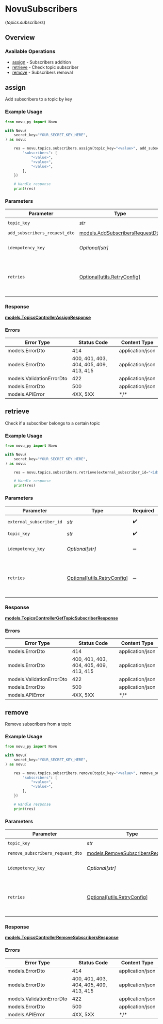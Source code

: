 # NovuSubscribers
(*topics.subscribers*)

## Overview

### Available Operations

* [assign](#assign) - Subscribers addition
* [retrieve](#retrieve) - Check topic subscriber
* [remove](#remove) - Subscribers removal

## assign

Add subscribers to a topic by key

### Example Usage

```python
from novu_py import Novu

with Novu(
    secret_key="YOUR_SECRET_KEY_HERE",
) as novu:

    res = novu.topics.subscribers.assign(topic_key="<value>", add_subscribers_request_dto={
        "subscribers": [
            "<value>",
            "<value>",
            "<value>",
        ],
    })

    # Handle response
    print(res)

```

### Parameters

| Parameter                                                                   | Type                                                                        | Required                                                                    | Description                                                                 |
| --------------------------------------------------------------------------- | --------------------------------------------------------------------------- | --------------------------------------------------------------------------- | --------------------------------------------------------------------------- |
| `topic_key`                                                                 | *str*                                                                       | :heavy_check_mark:                                                          | The topic key                                                               |
| `add_subscribers_request_dto`                                               | [models.AddSubscribersRequestDto](../../models/addsubscribersrequestdto.md) | :heavy_check_mark:                                                          | N/A                                                                         |
| `idempotency_key`                                                           | *Optional[str]*                                                             | :heavy_minus_sign:                                                          | A header for idempotency purposes                                           |
| `retries`                                                                   | [Optional[utils.RetryConfig]](../../models/utils/retryconfig.md)            | :heavy_minus_sign:                                                          | Configuration to override the default retry behavior of the client.         |

### Response

**[models.TopicsControllerAssignResponse](../../models/topicscontrollerassignresponse.md)**

### Errors

| Error Type                             | Status Code                            | Content Type                           |
| -------------------------------------- | -------------------------------------- | -------------------------------------- |
| models.ErrorDto                        | 414                                    | application/json                       |
| models.ErrorDto                        | 400, 401, 403, 404, 405, 409, 413, 415 | application/json                       |
| models.ValidationErrorDto              | 422                                    | application/json                       |
| models.ErrorDto                        | 500                                    | application/json                       |
| models.APIError                        | 4XX, 5XX                               | \*/\*                                  |

## retrieve

Check if a subscriber belongs to a certain topic

### Example Usage

```python
from novu_py import Novu

with Novu(
    secret_key="YOUR_SECRET_KEY_HERE",
) as novu:

    res = novu.topics.subscribers.retrieve(external_subscriber_id="<id>", topic_key="<value>")

    # Handle response
    print(res)

```

### Parameters

| Parameter                                                           | Type                                                                | Required                                                            | Description                                                         |
| ------------------------------------------------------------------- | ------------------------------------------------------------------- | ------------------------------------------------------------------- | ------------------------------------------------------------------- |
| `external_subscriber_id`                                            | *str*                                                               | :heavy_check_mark:                                                  | The external subscriber id                                          |
| `topic_key`                                                         | *str*                                                               | :heavy_check_mark:                                                  | The topic key                                                       |
| `idempotency_key`                                                   | *Optional[str]*                                                     | :heavy_minus_sign:                                                  | A header for idempotency purposes                                   |
| `retries`                                                           | [Optional[utils.RetryConfig]](../../models/utils/retryconfig.md)    | :heavy_minus_sign:                                                  | Configuration to override the default retry behavior of the client. |

### Response

**[models.TopicsControllerGetTopicSubscriberResponse](../../models/topicscontrollergettopicsubscriberresponse.md)**

### Errors

| Error Type                             | Status Code                            | Content Type                           |
| -------------------------------------- | -------------------------------------- | -------------------------------------- |
| models.ErrorDto                        | 414                                    | application/json                       |
| models.ErrorDto                        | 400, 401, 403, 404, 405, 409, 413, 415 | application/json                       |
| models.ValidationErrorDto              | 422                                    | application/json                       |
| models.ErrorDto                        | 500                                    | application/json                       |
| models.APIError                        | 4XX, 5XX                               | \*/\*                                  |

## remove

Remove subscribers from a topic

### Example Usage

```python
from novu_py import Novu

with Novu(
    secret_key="YOUR_SECRET_KEY_HERE",
) as novu:

    res = novu.topics.subscribers.remove(topic_key="<value>", remove_subscribers_request_dto={
        "subscribers": [
            "<value>",
            "<value>",
        ],
    })

    # Handle response
    print(res)

```

### Parameters

| Parameter                                                                         | Type                                                                              | Required                                                                          | Description                                                                       |
| --------------------------------------------------------------------------------- | --------------------------------------------------------------------------------- | --------------------------------------------------------------------------------- | --------------------------------------------------------------------------------- |
| `topic_key`                                                                       | *str*                                                                             | :heavy_check_mark:                                                                | The topic key                                                                     |
| `remove_subscribers_request_dto`                                                  | [models.RemoveSubscribersRequestDto](../../models/removesubscribersrequestdto.md) | :heavy_check_mark:                                                                | N/A                                                                               |
| `idempotency_key`                                                                 | *Optional[str]*                                                                   | :heavy_minus_sign:                                                                | A header for idempotency purposes                                                 |
| `retries`                                                                         | [Optional[utils.RetryConfig]](../../models/utils/retryconfig.md)                  | :heavy_minus_sign:                                                                | Configuration to override the default retry behavior of the client.               |

### Response

**[models.TopicsControllerRemoveSubscribersResponse](../../models/topicscontrollerremovesubscribersresponse.md)**

### Errors

| Error Type                             | Status Code                            | Content Type                           |
| -------------------------------------- | -------------------------------------- | -------------------------------------- |
| models.ErrorDto                        | 414                                    | application/json                       |
| models.ErrorDto                        | 400, 401, 403, 404, 405, 409, 413, 415 | application/json                       |
| models.ValidationErrorDto              | 422                                    | application/json                       |
| models.ErrorDto                        | 500                                    | application/json                       |
| models.APIError                        | 4XX, 5XX                               | \*/\*                                  |